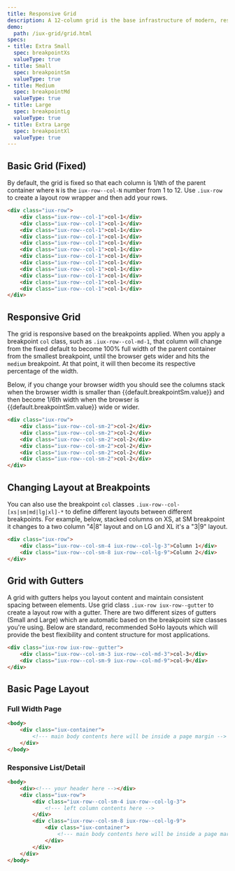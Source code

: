 ```yaml
---
title: Responsive Grid
description: A 12-column grid is the base infrastructure of modern, responsive application. On this page, you'll learn how to use the responsive grid to build page layouts and how to adjust your layouts on different browser-width breakpoints.
demo:
  path: /iux-grid/grid.html
specs:
- title: Extra Small
  spec: breakpointXs
  valueType: true
- title: Small
  spec: breakpointSm
  valueType: true
- title: Medium
  spec: breakpointMd
  valueType: true
- title: Large
  spec: breakpointLg
  valueType: true
- title: Extra Large
  spec: breakpointXl
  valueType: true
---
```



## Basic Grid (Fixed)

By default, the grid is fixed so that each column is 1/`N`th of the parent container where `N` is the `iux-row--col-N` number from 1 to 12. Use `.iux-row` to create a layout row wrapper and then add your rows.

```html
<div class="iux-row">
    <div class="iux-row--col-1">col-1</div>
    <div class="iux-row--col-1">col-1</div>
    <div class="iux-row--col-1">col-1</div>
    <div class="iux-row--col-1">col-1</div>
    <div class="iux-row--col-1">col-1</div>
    <div class="iux-row--col-1">col-1</div>
    <div class="iux-row--col-1">col-1</div>
    <div class="iux-row--col-1">col-1</div>
    <div class="iux-row--col-1">col-1</div>
    <div class="iux-row--col-1">col-1</div>
    <div class="iux-row--col-1">col-1</div>
    <div class="iux-row--col-1">col-1</div>
</div>
```

## Responsive Grid

The grid is responsive based on the breakpoints applied. When you apply a breakpoint `col` class, such as `.iux-row--col-md-1`, that column will change from the fixed default to become 100% full width of the parent container from the smallest breakpoint, until the browser gets wider and hits the `medium` breakpoint. At that point, it will then become its respective percentage of the width.

Below, if you change your browser width you should see the columns stack when the browser width is smaller than {{default.breakpointSm.value}} and then become 1/6th width when the browser is {{default.breakpointSm.value}} wide or wider.

```html
<div class="iux-row">
    <div class="iux-row--col-sm-2">col-2</div>
    <div class="iux-row--col-sm-2">col-2</div>
    <div class="iux-row--col-sm-2">col-2</div>
    <div class="iux-row--col-sm-2">col-2</div>
    <div class="iux-row--col-sm-2">col-2</div>
    <div class="iux-row--col-sm-2">col-2</div>
</div>
```

## Changing Layout at Breakpoints

You can also use the breakpoint `col` classes `.iux-row--col-[xs|sm|md|lg|xl]-*` to define different layouts between different breakpoints. For example, below, stacked columns on XS, at SM breakpoint it changes to a two column "4|8" layout and on LG and XL it's a "3|9" layout.
```html
<div class="iux-row">
    <div class="iux-row--col-sm-4 iux-row--col-lg-3">Column 1</div>
    <div class="iux-row--col-sm-8 iux-row--col-lg-9">Column 2</div>
</div>
```

## Grid with Gutters

A grid with gutters helps you layout content and maintain consistent spacing between elements. Use grid class `.iux-row iux-row--gutter` to create a layout row with a gutter. There are two different sizes of gutters (Small and Large) which are automatic based on the breakpoint size classes you're using. Below are standard, recommended SoHo layouts which will provide the best flexibility and content structure for most applications.

```html
<div class="iux-row iux-row--gutter">
    <div class="iux-row--col-sm-3 iux-row--col-md-3">col-3</div>
    <div class="iux-row--col-sm-9 iux-row--col-md-9">col-9</div>
</div>
```

## Basic Page Layout

### Full Width Page

```html
<body>
    <div class="iux-container">
        <!--- main body contents here will be inside a page margin -->
    </div>
</body>
```

### Responsive List/Detail

```html
<body>
    <div><!--- your header here --></div>
    <div class="iux-row">
        <div class="iux-row--col-sm-4 iux-row--col-lg-3">
            <!--- left column contents here -->
        </div>
        <div class="iux-row--col-sm-8 iux-row--col-lg-9">
            <div class="iux-container">
                <!--- main body contents here will be inside a page margin -->
            </div>
        </div>
    </div>
</body>
```
